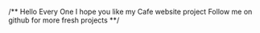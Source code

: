/** Hello Every One I hope you like my Cafe website project 
Follow me on github for more fresh projects
**/
